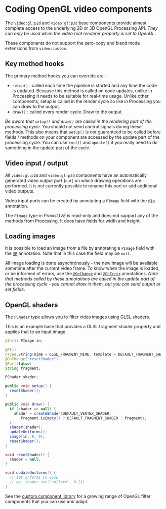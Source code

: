# Coding OpenGL video components

The `video:gl:p2d` and `video:gl:p3d` base components provide almost complete access to the
underlying 2D or 3D OpenGL Processing API. _They can only be used when the video root renderer
property is set to OpenGL_.

These components do not support the zero-copy and blend mode extensions from `video:custom`.

## Key method hooks

The primary method hooks you can override are -

 - `setup()` : called each time the pipeline is started and any time the code is updated.
Because this method is called on code updates, unlike in Processing it needs to be suitable
for real-time usage. Unlike other components, setup is called in the render cycle so like in
Processing you can draw to the output.
 - `draw()` : called every render cycle. Draw to the output.
 
_Be aware that `setup()` and `draw()` are called in the rendering part of the processing cycle._
You should not send control signals during these methods. This also means that `setup()` is
_not_ guaranteed to be called before fields / methods on your component are accessed by the
update part of the processing cycle. You can use `init()` and `update()` if you really need
to do something in the update part of the cycle.

## Video input / output

All `video:gl:p2d` and `video:gl:p3d` components have an automatically generated video output
port (`out`) on which drawing operations are performed. It is not currently possible to rename
this port or add additional video outputs.

Video input ports can be created by annotating a `PImage` field with the
[`@In`](coding-annotations.md#in) annotation.

The `PImage` type in _PraxisLIVE_ is read-only and does not support any of the methods
from Processing. It does have fields for width and height.

## Loading images

It is possible to load an image from a file by annotating a `PImage` field with the
[`@P`](coding-annotations.md#p) annotation. Note that in this case the field may be `null`.

All image loading is done asynchronously - the new image will be available sometime after
the current video frame. To know when the image is loaded, or be informed of errors, use the
[`@OnChange`](coding-annotations-extra.md#onchange) and
[`@OnError`](coding-annotations-extra.md#onerror) annotations. _Note that methods called by
these annotations are called in the update part of the processing cycle - you cannot draw
in them, but you can send output or set fields_.

## OpenGL shaders

The `PShader` type allows you to filter video images using GLSL shaders.

This is an example base that provides a GLSL fragment shader property and applies that to an input image.

```java
@In(1) PImage in;

@P(1)
@Type.String(mime = GLSL_FRAGMENT_MIME, template = DEFAULT_FRAGMENT_SHADER)
@OnChange("resetShader")
@Port(false)
String fragment;

PShader shader;

public void setup() {
  resetShader();
}

public void draw() {
  if (shader == null) {
    shader = createShader(DEFAULT_VERTEX_SHADER,
       fragment.isEmpty() ? DEFAULT_FRAGMENT_SHADER : fragment);
  }
  shader(shader);
  updateUniforms();
  image(in, 0, 0);
  resetShader();
}

void resetShader() {
  shader = null;
}

void updateUniforms() {
  // set unforms in GLSL
  // eg. shader.set("uniform", 0.2);
}
```

See the [custom component library](https://github.com/praxis-live/components) for a growing range of
OpenGL filter components that you can use and adapt.
